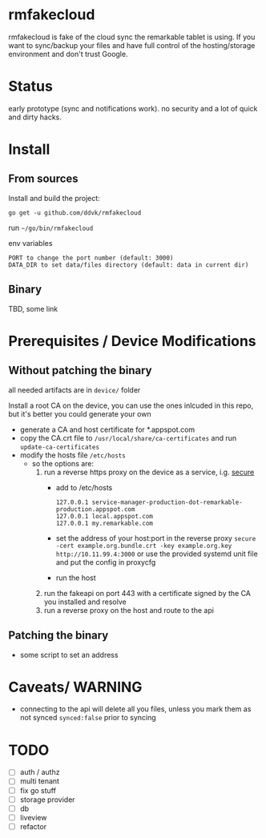 # rmfakecloud


rmfakecloud is fake of the cloud sync the remarkable tablet is using. If you want to sync/backup your files and have full control of the hosting/storage environment and don't trust Google.

# Status 
early prototype (sync and notifications work). no security and a lot of quick and dirty hacks.

# Install

## From sources

Install and build the project:

`go get -u github.com/ddvk/rmfakecloud`

run
`~/go/bin/rmfakecloud`


env variables
```
PORT to change the port number (default: 3000)
DATA_DIR to set data/files directory (default: data in current dir)
```


## Binary

TBD, some link

# Prerequisites / Device Modifications

## Without patching the binary
all needed artifacts are in `device/` folder

Install a root CA on the device, you can use the ones inlcuded in this repo, but it's better you could generate your own
- generate a CA and host certificate for *.appspot.com []()
- copy the CA.crt file to `/usr/local/share/ca-certificates` and run `update-ca-certificates`
- modify the hosts file `/etc/hosts`
	- so the options are:
        1. run a reverse https proxy on the device as a service, i.g. [secure](https://github.com/yi-jiayu/secure)
            - add to /etc/hosts
                ```
                127.0.0.1 service-manager-production-dot-remarkable-production.appspot.com
                127.0.0.1 local.appspot.com
                127.0.0.1 my.remarkable.com
                ```
            - set the address of your host:port in the reverse proxy
                `secure -cert example.org.bundle.crt -key example.org.key http://10.11.99.4:3000`
                or use the provided systemd unit file and put the config in proxycfg

            - run the host
		2. run the fakeapi on port 443 with a certificate signed by the CA you installed and resolve 
		3. run a reverse proxy on the host and route to the api


## Patching the binary
- some script to set an address

# Caveats/ WARNING
- connecting to the api will delete all you files, unless you mark them as not synced `synced:false` prior to syncing

# TODO

- [ ] auth / authz
- [ ] multi tenant
- [ ] fix go stuff
- [ ] storage provider
- [ ] db
- [ ] liveview
- [ ] refactor
